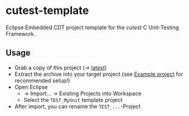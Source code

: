 # cutest-template

Eclipse Embedded CDT project template for the *cutest* C Unit-Testing Framework.

## Usage

* Grab a copy of this project (&rarr; [latest](../../archive/refs/heads/master.zip))
* Extract the archive into your target project (see [Example project](https://github.com/islandcontroller/cutest-example) for recommended setup!)
* Open Eclipse
    * &rarr; Import... &rarr; Existing Projects into Workspace
    * Select the `TEST_MyUnit` template project
* After import, you can rename the `TEST_...`-Project
